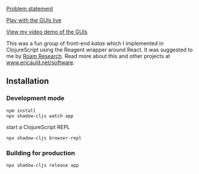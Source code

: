 [Problem statement](https://eugenkiss.github.io/7guis/)

[Play with the GUIs live](https://ericauld.github.io/SevenGUIs)

[View my video demo of the GUIs](https://www.youtube.com/watch?v=T_hNWevacT4)

This was a fun group of front-end *katas* which I implemented in ClojureScript using the Reagent wrapper around React. It was suggested to me by [Roam Research](www.roamresearch.com). Read more about this and other projects at www.ericauld.net/software.

## Installation

### Development mode
```
npm install
npx shadow-cljs watch app
```
start a ClojureScript REPL
```
npx shadow-cljs browser-repl
```
### Building for production

```
npx shadow-cljs release app
```
